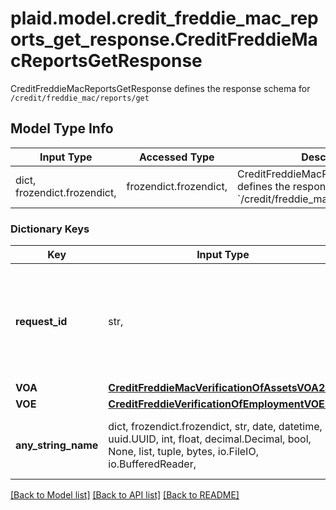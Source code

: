 # plaid.model.credit_freddie_mac_reports_get_response.CreditFreddieMacReportsGetResponse

CreditFreddieMacReportsGetResponse defines the response schema for `/credit/freddie_mac/reports/get`

## Model Type Info
Input Type | Accessed Type | Description | Notes
------------ | ------------- | ------------- | -------------
dict, frozendict.frozendict,  | frozendict.frozendict,  | CreditFreddieMacReportsGetResponse defines the response schema for &#x60;/credit/freddie_mac/reports/get&#x60; | 

### Dictionary Keys
Key | Input Type | Accessed Type | Description | Notes
------------ | ------------- | ------------- | ------------- | -------------
**request_id** | str,  | str,  | A unique identifier for the request, which can be used for troubleshooting. This identifier, like all Plaid identifiers, is case sensitive. | 
**VOA** | [**CreditFreddieMacVerificationOfAssetsVOA24**](CreditFreddieMacVerificationOfAssetsVOA24.md) | [**CreditFreddieMacVerificationOfAssetsVOA24**](CreditFreddieMacVerificationOfAssetsVOA24.md) |  | [optional] 
**VOE** | [**CreditFreddieVerificationOfEmploymentVOE25**](CreditFreddieVerificationOfEmploymentVOE25.md) | [**CreditFreddieVerificationOfEmploymentVOE25**](CreditFreddieVerificationOfEmploymentVOE25.md) |  | [optional] 
**any_string_name** | dict, frozendict.frozendict, str, date, datetime, uuid.UUID, int, float, decimal.Decimal, bool, None, list, tuple, bytes, io.FileIO, io.BufferedReader,  | frozendict.frozendict, str, decimal.Decimal, BoolClass, NoneClass, tuple, bytes, FileIO | any string name can be used but the value must be the correct type | [optional]

[[Back to Model list]](../../README.md#documentation-for-models) [[Back to API list]](../../README.md#documentation-for-api-endpoints) [[Back to README]](../../README.md)

